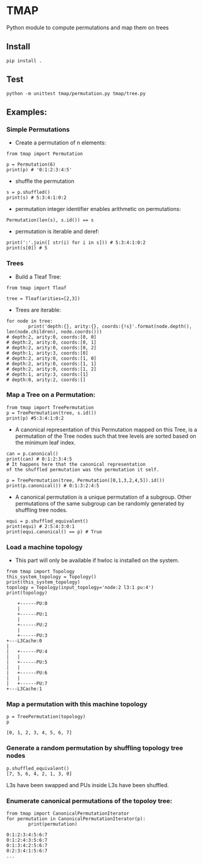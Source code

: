 # TMAP

Python module to compute permutations and map them on trees

## Install
```
pip install .
```

## Test
```
python -m unittest tmap/permutation.py tmap/tree.py
```

## Examples:

### Simple Permutations

* Create a permutation of n elements:
```
from tmap import Permutation

p = Permutation(6)
print(p) # '0:1:2:3:4:5'
```

* shuffle the permutation
```
s = p.shuffled()
print(s) # 5:3:4:1:0:2
```

* permutation integer identifier enables arithmetic on permutations:
```
Permutation(len(s), s.id()) == s
```

* permutation is iterable and deref:
```
print(':'.join([ str(i) for i in s])) # 5:3:4:1:0:2
print(s[0]) # 5
```

### Trees

* Build a Tleaf Tree:
```
from tmap import Tleaf

tree = Tleaf(arities=[2,3])
```

* Trees are iterable:
```
for node in tree:
		print('depth:{}, arity:{}, coords:{!s}'.format(node.depth(), len(node.children), node.coords()))
# depth:2, arity:0, coords:[0, 0]
# depth:2, arity:0, coords:[0, 1]
# depth:2, arity:0, coords:[0, 2]
# depth:1, arity:3, coords:[0]
# depth:2, arity:0, coords:[1, 0]
# depth:2, arity:0, coords:[1, 1]
# depth:2, arity:0, coords:[1, 2]
# depth:1, arity:3, coords:[1]
# depth:0, arity:2, coords:[]
```

### Map a Tree on a Permutation:
```
from tmap import TreePermutation
p = TreePermutation(tree, s.id())
print(p) #5:3:4:1:0:2
```

* A canonical representation of this Permutation mapped on this Tree,
is a permutation of the Tree nodes such that tree levels are sorted based
on the minimum leaf index.

```
can = p.canonical()
print(can) # 0:1:2:3:4:5
# It happens here that the canonical representation
of the shuffled permutation was the permutation it self.

p = TreePermutation(tree, Permutation([0,1,3,2,4,5]).id())
print(p.canonical()) # 0:1:3:2:4:5
```

* A canonical permutation is a unique permutation of a subgroup.
Other permutations of the same subgroup can be randomly generated
by shuffling tree nodes.

```
equi = p.shuffled_equivalent()
print(equi) # 2:5:4:3:0:1
print(equi.canonical() == p) # True
```

### Load a machine topology
* This part will only be available if hwloc is installed on the system.

```
from tmap import Topology
this_system_topology = Topology()
print(this_system_topology)
topology = Topology(input_topology='node:2 l3:1 pu:4')
print(topology)
```
```
    +------PU:0
    |         
    +------PU:1
    |         
    +------PU:2
    |         
    +------PU:3
+---L3Cache:0
|      
|   +------PU:4
|   |         
|   +------PU:5
|   |         
|   +------PU:6
|   |         
|   +------PU:7
+---L3Cache:1
```

### Map a permutation with this machine topology

```
p = TreePermutation(topology)
p
```
```
[0, 1, 2, 3, 4, 5, 6, 7]
```
### Generate a random permutation by shuffling topology tree nodes

```
p.shuffled_equivalent()
[7, 5, 6, 4, 2, 1, 3, 0]
```
L3s have been swapped and PUs inside L3s have been shuffled.

### Enumerate canonical permutations of the topoloy tree:

```
from tmap import CanonicalPermutationIterator
for permutation in CanonicalPermutationIterator(p):
		print(permutation)		
```
```
0:1:2:3:4:5:6:7
0:1:2:4:3:5:6:7
0:1:3:4:2:5:6:7
0:2:3:4:1:5:6:7
...
```
